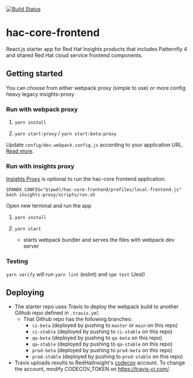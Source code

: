 [![Build Status](https://travis-ci.com/RedHatInsights/hac-core-frontend.svg?branch=master)](https://travis-ci.com/RedHatInsights/hac-core-frontend)

# hac-core-frontend

React.js starter app for Red Hat Insights products that includes Patternfly 4 and shared Red Hat cloud service frontend components.

## Getting started

You can choose from either webpack proxy (simple to use) or more config heavy legacy insights-proxy

### Run with webpack proxy

1. ```yarn install```

2. ```yarn start:proxy``` / ```yarn start:beta:proxy```

Update `config/dev.webpack.config.js` according to your application URL. [Read more](https://github.com/RedHatInsights/frontend-components/tree/master/packages/config#useproxy).

### Run with insights proxy

[Insights Proxy](https://github.com/RedHatInsights/insights-proxy) is optional to run the hac-core frontend application.
```
SPANDX_CONFIG="$(pwd)/hac-core-frontend/profiles/local-frontend.js" bash insights-proxy/scripts/run.sh
```

Open new terminal and run the app

1. ```yarn install```

2. ```yarn start```
    - starts webpack bundler and serves the files with webpack dev server


### Testing

`yarn verify` will run `yarn lint` (eslint) and `npm test` (Jest)

## Deploying

- The starter repo uses Travis to deploy the webpack build to another Github repo defined in `.travis.yml`
  - That Github repo has the following branches:
    - `ci-beta` (deployed by pushing to `master` or `main` on this repo)
    - `ci-stable` (deployed by pushing to `ci-stable` on this repo)
    - `qa-beta` (deployed by pushing to `qa-beta` on this repo)
    - `qa-stable` (deployed by pushing to `qa-stable` on this repo)
    - `prod-beta` (deployed by pushing to `prod-beta` on this repo)
    - `prod-stable` (deployed by pushing to `prod-stable` on this repo)
- Travis uploads results to RedHatInsight's [codecov](https://codecov.io) account. To change the account, modify CODECOV_TOKEN on https://travis-ci.com/.

